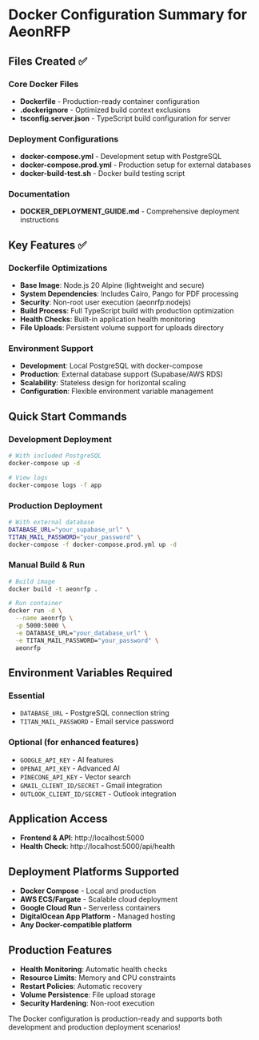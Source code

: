 # Docker Configuration Summary for AeonRFP

## Files Created ✅

### Core Docker Files
- **Dockerfile** - Production-ready container configuration
- **.dockerignore** - Optimized build context exclusions
- **tsconfig.server.json** - TypeScript build configuration for server

### Deployment Configurations
- **docker-compose.yml** - Development setup with PostgreSQL
- **docker-compose.prod.yml** - Production setup for external databases
- **docker-build-test.sh** - Docker build testing script

### Documentation
- **DOCKER_DEPLOYMENT_GUIDE.md** - Comprehensive deployment instructions

## Key Features ✅

### Dockerfile Optimizations
- **Base Image**: Node.js 20 Alpine (lightweight and secure)
- **System Dependencies**: Includes Cairo, Pango for PDF processing
- **Security**: Non-root user execution (aeonrfp:nodejs)
- **Build Process**: Full TypeScript build with production optimization
- **Health Checks**: Built-in application health monitoring
- **File Uploads**: Persistent volume support for uploads directory

### Environment Support
- **Development**: Local PostgreSQL with docker-compose
- **Production**: External database support (Supabase/AWS RDS)
- **Scalability**: Stateless design for horizontal scaling
- **Configuration**: Flexible environment variable management

## Quick Start Commands

### Development Deployment
```bash
# With included PostgreSQL
docker-compose up -d

# View logs
docker-compose logs -f app
```

### Production Deployment
```bash
# With external database
DATABASE_URL="your_supabase_url" \
TITAN_MAIL_PASSWORD="your_password" \
docker-compose -f docker-compose.prod.yml up -d
```

### Manual Build & Run
```bash
# Build image
docker build -t aeonrfp .

# Run container
docker run -d \
  --name aeonrfp \
  -p 5000:5000 \
  -e DATABASE_URL="your_database_url" \
  -e TITAN_MAIL_PASSWORD="your_password" \
  aeonrfp
```

## Environment Variables Required

### Essential
- `DATABASE_URL` - PostgreSQL connection string
- `TITAN_MAIL_PASSWORD` - Email service password

### Optional (for enhanced features)
- `GOOGLE_API_KEY` - AI features
- `OPENAI_API_KEY` - Advanced AI
- `PINECONE_API_KEY` - Vector search
- `GMAIL_CLIENT_ID/SECRET` - Gmail integration
- `OUTLOOK_CLIENT_ID/SECRET` - Outlook integration

## Application Access
- **Frontend & API**: http://localhost:5000
- **Health Check**: http://localhost:5000/api/health

## Deployment Platforms Supported
- **Docker Compose** - Local and production
- **AWS ECS/Fargate** - Scalable cloud deployment
- **Google Cloud Run** - Serverless containers
- **DigitalOcean App Platform** - Managed hosting
- **Any Docker-compatible platform**

## Production Features
- **Health Monitoring**: Automatic health checks
- **Resource Limits**: Memory and CPU constraints
- **Restart Policies**: Automatic recovery
- **Volume Persistence**: File upload storage
- **Security Hardening**: Non-root execution

The Docker configuration is production-ready and supports both development and production deployment scenarios!